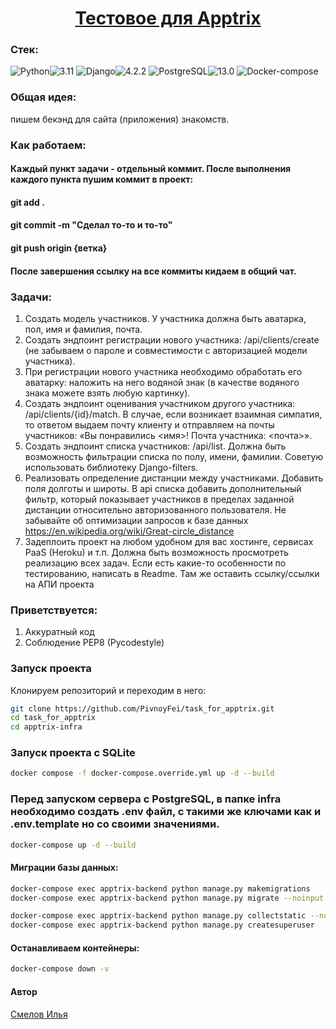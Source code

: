 <h1 align="center"><a target="_blank" href="">Тестовое для Apptrix</a></h1>

### Стек: 
![Python](https://img.shields.io/badge/Python-171515?style=flat-square&logo=Python)![3.11](https://img.shields.io/badge/3.11-blue?style=flat-square&logo=3.11)
![Django](https://img.shields.io/badge/Django-171515?style=flat-square&logo=Django)![4.2.2](https://img.shields.io/badge/4.2.2-blue?style=flat-square&logo=0.96.0)
![PostgreSQL](https://img.shields.io/badge/PostgreSQL-171515?style=flat-square&logo=PostgreSQL)![13.0](https://img.shields.io/badge/14.6-blue?style=flat-square&logo=13.0)
![Docker-compose](https://img.shields.io/badge/Docker--compose-171515?style=flat-square&logo=Docker)


### Общая идея: 
пишем бекэнд для сайта (приложения) знакомств.
### Как работаем:
#### Каждый пункт задачи - отдельный коммит. После выполнения каждого пункта пушим коммит в проект:
#### git add .
#### git commit -m "Сделал то-то и то-то"
#### git push origin {ветка}
#### После завершения ссылку на все коммиты кидаем в общий чат.
### Задачи:
1. Создать модель участников. У участника должна быть аватарка, пол, имя и фамилия, почта.
2. Создать эндпоинт регистрации нового участника: /api/clients/create (не забываем о пароле и совместимости с авторизацией модели участника).
3. При регистрации нового участника необходимо обработать его аватарку: наложить на него водяной знак (в качестве водяного знака можете взять любую картинку).
4. Создать эндпоинт оценивания участником другого участника: /api/clients/{id}/match. В случае, если возникает взаимная симпатия, то ответом выдаем почту клиенту и отправляем на почты участников: «Вы понравились <имя>! Почта участника: <почта>».
5. Создать эндпоинт списка участников: /api/list. Должна быть возможность фильтрации списка по полу, имени, фамилии. Советую использовать библиотеку Django-filters.
6. Реализовать определение дистанции между участниками. Добавить поля долготы и широты. В api списка добавить дополнительный фильтр, который показывает участников в пределах заданной дистанции относительно авторизованного пользователя. Не забывайте об оптимизации запросов к базе данных
https://en.wikipedia.org/wiki/Great-circle_distance
7. Задеплоить проект на любом удобном для вас хостинге, сервисах PaaS (Heroku) и т.п. Должна быть возможность просмотреть реализацию всех задач. Если есть какие-то особенности по тестированию, написать в Readme. Там же оставить ссылку/ссылки на АПИ проекта
### Приветствуется:
1. Аккуратный код
2. Соблюдение PEP8 (Pycodestyle)



### Запуск проекта
Клонируем репозиторий и переходим в него:
```bash
git clone https://github.com/PivnoyFei/task_for_apptrix.git
cd task_for_apptrix
cd apptrix-infra
```

### Запуск проекта c SQLite
```bash
docker compose -f docker-compose.override.yml up -d --build
```

### Перед запуском сервера c PostgreSQL, в папке infra необходимо создать .env файл, с такими же ключами как и .env.template но со своими значениями.
```bash
docker-compose up -d --build
```

#### Миграции базы данных:
```bash
docker-compose exec apptrix-backend python manage.py makemigrations
docker-compose exec apptrix-backend python manage.py migrate --noinput
```
```bash
docker-compose exec apptrix-backend python manage.py collectstatic --noinput
docker-compose exec apptrix-backend python manage.py createsuperuser
```

#### Останавливаем контейнеры:
```bash
docker-compose down -v
```

#### Автор
[Смелов Илья](https://github.com/PivnoyFei)
